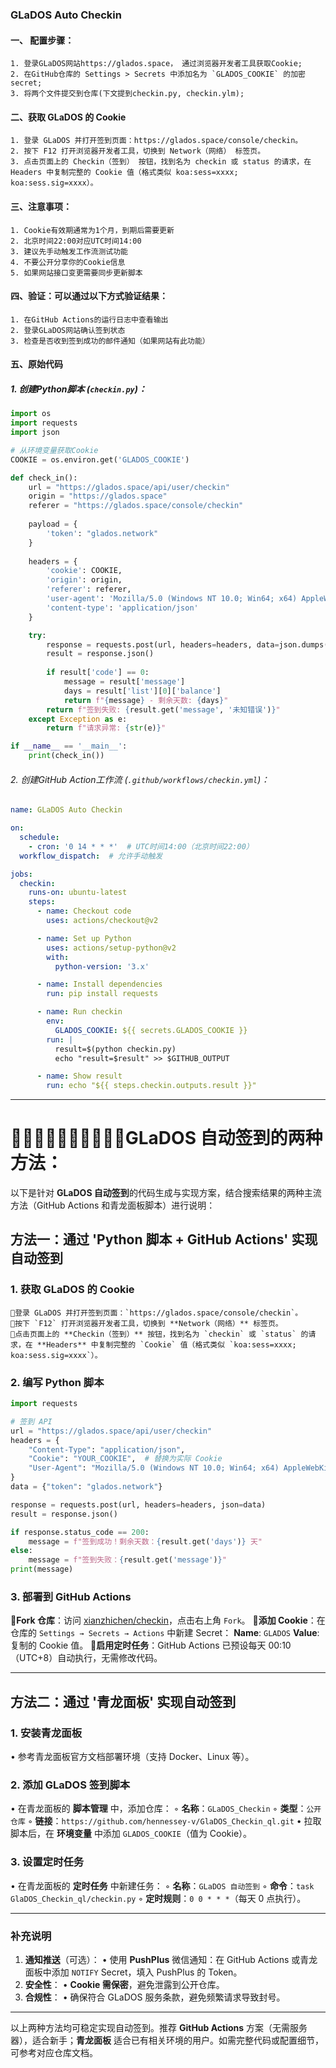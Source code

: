 ### GLaDOS Auto Checkin


#### 一、 配置步骤：
	1. 登录GLaDOS网站https://glados.space， 通过浏览器开发者工具获取Cookie;
	2. 在GitHub仓库的 Settings > Secrets 中添加名为 `GLADOS_COOKIE` 的加密secret;
	3. 将两个文件提交到仓库(下文提到checkin.py, checkin.ylm);

#### 二、​获取 GLaDOS 的 Cookie
	1. 登录 GLaDOS 并打开签到页面：https://glados.space/console/checkin。
	2. 按下 F12 打开浏览器开发者工具，切换到 ​Network（网络）​ 标签页。
	3. 点击页面上的 ​Checkin（签到）​ 按钮，找到名为 checkin 或 status 的请求，在 ​Headers 中复制完整的 Cookie 值（格式类似 koa:sess=xxxx; koa:sess.sig=xxxx）。

#### 三、注意事项：
	1. Cookie有效期通常为1个月，到期后需要更新
	2. 北京时间22:00对应UTC时间14:00
	3. 建议先手动触发工作流测试功能
	4. 不要公开分享你的Cookie信息
	5. 如果网站接口变更需要同步更新脚本

#### 四、验证：可以通过以下方式验证结果：
	1. 在GitHub Actions的运行日志中查看输出
	2. 登录GLaDOS网站确认签到状态
	3. 检查是否收到签到成功的邮件通知（如果网站有此功能）

#### 五、原始代码
##### 1. 创建Python脚本 (`checkin.py`)：

```python
import os
import requests
import json

# 从环境变量获取Cookie
COOKIE = os.environ.get('GLADOS_COOKIE')

def check_in():
    url = "https://glados.space/api/user/checkin"
    origin = "https://glados.space"
    referer = "https://glados.space/console/checkin"
    
    payload = {
        'token': "glados.network"
    }
    
    headers = {
        'cookie': COOKIE,
        'origin': origin,
        'referer': referer,
        'user-agent': 'Mozilla/5.0 (Windows NT 10.0; Win64; x64) AppleWebKit/537.36 (KHTML, like Gecko) Chrome/112.0.0.0 Safari/537.36',
        'content-type': 'application/json'
    }

    try:
        response = requests.post(url, headers=headers, data=json.dumps(payload))
        result = response.json()
        
        if result['code'] == 0:
            message = result['message']
            days = result['list'][0]['balance']
            return f"{message} - 剩余天数: {days}"
        return f"签到失败: {result.get('message', '未知错误')}"
    except Exception as e:
        return f"请求异常: {str(e)}"

if __name__ == '__main__':
    print(check_in())
```

###### 2. 创建GitHub Action工作流 (`.github/workflows/checkin.yml`)：

```yaml
name: GLaDOS Auto Checkin

on:
  schedule:
    - cron: '0 14 * * *'  # UTC时间14:00（北京时间22:00）
  workflow_dispatch:  # 允许手动触发

jobs:
  checkin:
    runs-on: ubuntu-latest
    steps:
      - name: Checkout code
        uses: actions/checkout@v2

      - name: Set up Python
        uses: actions/setup-python@v2
        with:
          python-version: '3.x'

      - name: Install dependencies
        run: pip install requests

      - name: Run checkin
        env:
          GLADOS_COOKIE: ${{ secrets.GLADOS_COOKIE }}
        run: |
          result=$(python checkin.py)
          echo "result=$result" >> $GITHUB_OUTPUT

      - name: Show result
        run: echo "${{ steps.checkin.outputs.result }}"
```

---

# 🌹🌹🌹🌹🌹🌹🌹🌹🌹🌹GLaDOS 自动签到的两种方法：
以下是针对 **GLaDOS 自动签到**的代码生成与实现方案，结合搜索结果的两种主流方法（GitHub Actions 和青龙面板脚本）进行说明：

## 方法一：通过 'Python 脚本 + GitHub Actions' 实现自动签到
### 1. 获取 GLaDOS 的 Cookie
	🚗登录 GLaDOS 并打开签到页面：`https://glados.space/console/checkin`。
	🚗按下 `F12` 打开浏览器开发者工具，切换到 **Network（网络）** 标签页。	
	🚗点击页面上的 **Checkin（签到）** 按钮，找到名为 `checkin` 或 `status` 的请求，在 **Headers** 中复制完整的 `Cookie` 值（格式类似 `koa:sess=xxxx; koa:sess.sig=xxxx`）。


### 2. 编写 Python 脚本
```python
import requests

# 签到 API
url = "https://glados.space/api/user/checkin"
headers = {
    "Content-Type": "application/json",
    "Cookie": "YOUR_COOKIE",  # 替换为实际 Cookie
    "User-Agent": "Mozilla/5.0 (Windows NT 10.0; Win64; x64) AppleWebKit/537.36 (KHTML, like Gecko) Chrome/91.0.4472.124 Safari/537.36"
}
data = {"token": "glados.network"}

response = requests.post(url, headers=headers, json=data)
result = response.json()

if response.status_code == 200:
    message = f"签到成功！剩余天数：{result.get('days')} 天"
else:
    message = f"签到失败：{result.get('message')}"
print(message)
```

### 3. 部署到 GitHub Actions
🚗**Fork 仓库**：访问 [xianzhichen/checkin](https://github.com/xianzhichen/checkin)，点击右上角 `Fork`。
🚗**添加 Cookie**：在仓库的 `Settings → Secrets → Actions` 中新建 Secret：
	**Name**: `GLADOS`
	**Value**: 复制的 Cookie 值。 
🚗**启用定时任务**：GitHub Actions 已预设每天 00:10（UTC+8）自动执行，无需修改代码。

---

## 方法二：通过 '青龙面板' 实现自动签到
### 1. 安装青龙面板
   • 参考青龙面板官方文档部署环境（支持 Docker、Linux 等）。

### 2. 添加 GLaDOS 签到脚本
   • 在青龙面板的 **脚本管理** 中，添加仓库：
     ◦ **名称**：`GLaDOS_Checkin`
     ◦ **类型**：`公开仓库`
     ◦ **链接**：`https://github.com/hennessey-v/GlaDOS_Checkin_ql.git`
   • 拉取脚本后，在 **环境变量** 中添加 `GLADOS_COOKIE`（值为 Cookie）。

### 3. 设置定时任务
   • 在青龙面板的 **定时任务** 中新建任务：
     ◦ **名称**：`GLaDOS 自动签到`
     ◦ **命令**：`task GlaDOS_Checkin_ql/checkin.py`
     ◦ **定时规则**：`0 0 * * *`（每天 0 点执行）。

---

### 补充说明
1. **通知推送**（可选）：
   • 使用 **PushPlus** 微信通知：在 GitHub Actions 或青龙面板中添加 `NOTIFY` Secret，填入 PushPlus 的 Token。
2. **安全性**：
   • **Cookie 需保密**，避免泄露到公开仓库。
3. **合规性**：
   • 确保符合 GLaDOS 服务条款，避免频繁请求导致封号。

---

以上两种方法均可稳定实现自动签到。推荐 **GitHub Actions** 方案（无需服务器），适合新手；**青龙面板** 适合已有相关环境的用户。如需完整代码或配置细节，可参考对应仓库文档。